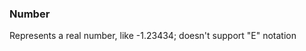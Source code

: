 ### <a id="McUtils.Parsers.RegexPatterns.Number">Number</a>
Represents a real number, like -1.23434; doesn't support "E" notation

